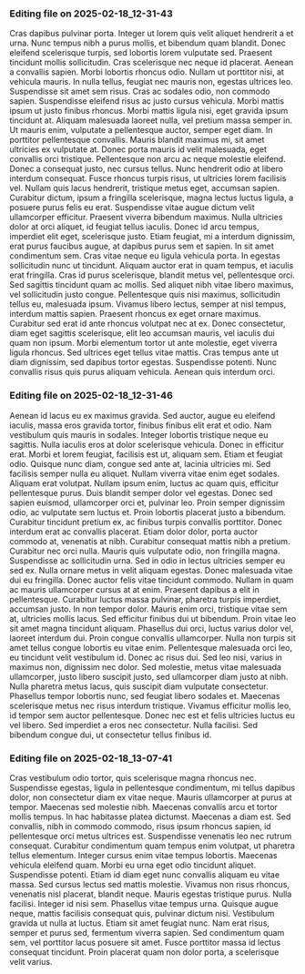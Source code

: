 

### Editing file on 2025-02-18_12-31-43

Cras dapibus pulvinar porta. Integer ut lorem quis velit aliquet hendrerit a et urna. Nunc tempus nibh a purus mollis, et bibendum quam blandit. Donec eleifend scelerisque turpis, sed lobortis lorem vulputate sed. Praesent tincidunt mollis sollicitudin. Cras scelerisque nec neque id placerat. Aenean a convallis sapien.
Morbi lobortis rhoncus odio. Nullam ut porttitor nisi, at vehicula mauris. In nulla tellus, feugiat nec mauris non, egestas ultrices leo. Suspendisse sit amet sem risus. Cras ac sodales odio, non commodo sapien. Suspendisse eleifend risus ac justo cursus vehicula. Morbi mattis ipsum ut justo finibus rhoncus. Morbi mattis ligula nisi, eget gravida ipsum tincidunt at. Aliquam malesuada laoreet nulla, vel pretium massa semper in.
Ut mauris enim, vulputate a pellentesque auctor, semper eget diam. In porttitor pellentesque convallis. Mauris blandit maximus mi, sit amet ultricies ex vulputate at. Donec porta mauris id velit malesuada, eget convallis orci tristique. Pellentesque non arcu ac neque molestie eleifend. Donec a consequat justo, nec cursus tellus. Nunc hendrerit odio at libero interdum consequat. Fusce rhoncus turpis risus, ut ultricies lorem facilisis vel. Nullam quis lacus hendrerit, tristique metus eget, accumsan sapien. Curabitur dictum, ipsum a fringilla scelerisque, magna lectus luctus ligula, a posuere purus felis eu erat. Suspendisse vitae augue dictum velit ullamcorper efficitur. Praesent viverra bibendum maximus. Nulla ultricies dolor at orci aliquet, id feugiat tellus iaculis. Donec id arcu tempus, imperdiet elit eget, scelerisque justo. Etiam feugiat, mi a interdum dignissim, erat purus faucibus augue, at dapibus purus sem et sapien. In sit amet condimentum sem.
Cras vitae neque eu ligula vehicula porta. In egestas sollicitudin nunc ut tincidunt. Aliquam auctor erat in quam tempus, et iaculis erat fringilla. Cras id purus scelerisque, blandit metus vel, pellentesque orci. Sed sagittis tincidunt quam ac mollis. Sed aliquet nibh vitae libero maximus, vel sollicitudin justo congue. Pellentesque quis nisi maximus, sollicitudin tellus eu, malesuada ipsum. Vivamus libero lectus, semper at nisl tempus, interdum mattis sapien. Praesent rhoncus ex eget ornare maximus.
Curabitur sed erat id ante rhoncus volutpat nec at ex. Donec consectetur, diam eget sagittis scelerisque, elit leo accumsan mauris, vel iaculis dui quam non ipsum. Morbi elementum tortor ut ante molestie, eget viverra ligula rhoncus. Sed ultrices eget tellus vitae mattis. Cras tempus ante ut diam dignissim, sed dapibus tortor egestas. Suspendisse potenti. Nunc convallis risus quis purus aliquam vehicula. Aenean quis interdum orci.




### Editing file on 2025-02-18_12-31-46

Aenean id lacus eu ex maximus gravida. Sed auctor, augue eu eleifend iaculis, massa eros gravida tortor, finibus finibus elit erat et odio. Nam vestibulum quis mauris in sodales. Integer lobortis tristique neque eu sagittis. Nulla iaculis eros at dolor scelerisque vehicula. Donec in efficitur erat. Morbi et lorem feugiat, facilisis est ut, aliquam sem. Etiam et feugiat odio. Quisque nunc diam, congue sed ante at, lacinia ultricies mi. Sed facilisis semper nulla eu aliquet. Nullam viverra vitae enim eget sodales. Aliquam erat volutpat. Nullam ipsum enim, luctus ac quam quis, efficitur pellentesque purus. Duis blandit semper dolor vel egestas.
Donec sed sapien euismod, ullamcorper orci et, pulvinar leo. Proin semper dignissim odio, ac vulputate sem luctus et. Proin lobortis placerat justo a bibendum. Curabitur tincidunt pretium ex, ac finibus turpis convallis porttitor. Donec interdum erat ac convallis placerat. Etiam dolor dolor, porta auctor commodo at, venenatis at nibh. Curabitur consequat mattis nibh a pretium. Curabitur nec orci nulla. Mauris quis vulputate odio, non fringilla magna. Suspendisse ac sollicitudin urna.
Sed in odio in lectus ultricies semper eu sed ex. Nulla ornare metus in velit aliquam egestas. Donec malesuada vitae dui eu fringilla. Donec auctor felis vitae tincidunt commodo. Nullam in quam ac mauris ullamcorper cursus at at enim. Praesent dapibus a elit in pellentesque. Curabitur luctus massa pulvinar, pharetra turpis imperdiet, accumsan justo. In non tempor dolor. Mauris enim orci, tristique vitae sem at, ultricies mollis lacus. Sed efficitur finibus dui ut bibendum.
Proin vitae leo sit amet magna tincidunt aliquam. Phasellus dui orci, luctus varius dolor vel, laoreet interdum dui. Proin congue convallis ullamcorper. Nulla non turpis sit amet tellus congue lobortis eu vitae enim. Pellentesque malesuada orci leo, eu tincidunt velit vestibulum id. Donec ac risus dui. Sed leo nisi, varius in maximus non, dignissim nec dolor. Sed molestie, metus vitae malesuada ullamcorper, justo libero suscipit justo, sed ullamcorper diam justo at nibh. Nulla pharetra metus lacus, quis suscipit diam vulputate consectetur.
Phasellus tempor lobortis nunc, sed feugiat libero sodales et. Maecenas scelerisque metus nec risus interdum tristique. Vivamus efficitur mollis leo, id tempor sem auctor pellentesque. Donec nec est et felis ultricies luctus eu vel libero. Sed imperdiet a eros nec consectetur. Nulla facilisi. Sed bibendum congue dui, ut consectetur tellus finibus id.




### Editing file on 2025-02-18_13-07-41

Cras vestibulum odio tortor, quis scelerisque magna rhoncus nec. Suspendisse egestas, ligula in pellentesque condimentum, mi tellus dapibus dolor, non consectetur diam ex vitae neque. Mauris ullamcorper at purus at tempor. Maecenas sed molestie nibh. Maecenas convallis arcu et tortor mollis tempus. In hac habitasse platea dictumst. Maecenas a diam est. Sed convallis, nibh in commodo commodo, risus ipsum rhoncus sapien, id pellentesque orci metus ultrices est. Suspendisse venenatis leo nec rutrum consequat. Curabitur condimentum quam tempus enim volutpat, ut pharetra tellus elementum. Integer cursus enim vitae tempus lobortis. Maecenas vehicula eleifend quam. Morbi eu urna eget odio tincidunt aliquet.
Suspendisse potenti. Etiam id diam eget nunc convallis aliquam eu vitae massa. Sed cursus lectus sed mattis molestie. Vivamus non risus rhoncus, venenatis nisl placerat, blandit neque. Mauris egestas tristique purus. Nulla facilisi. Integer id nisi sem. Phasellus vitae tempus urna.
Quisque augue neque, mattis facilisis consequat quis, pulvinar dictum nisi. Vestibulum gravida ut nulla at luctus. Etiam sit amet feugiat nunc. Nam erat risus, semper et purus sed, fermentum viverra sapien. Sed condimentum quam sem, vel porttitor lacus posuere sit amet. Fusce porttitor massa id lectus consequat tincidunt. Proin placerat quam non dolor porta, a scelerisque velit varius.


